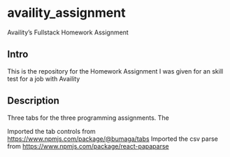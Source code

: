 # availity_assignment
Availity’s Fullstack Homework Assignment

##  Intro
This is the repository for the Homework Assignment I was given for an skill test for a job with Availity

## Description
Three tabs for the three programming assignments. The

Imported the tab controls from https://www.npmjs.com/package/@bumaga/tabs
Imported the csv parse from https://www.npmjs.com/package/react-papaparse

